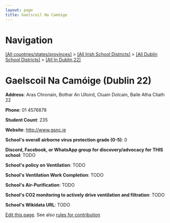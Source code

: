 ```yaml
---
layout: page
title: Gaelscoil Na Camóige
---
```

# Navigation

[[All countries/states/provinces]](../../../..) > [[All Irish School Districts]](../../..) > [[All Dublin School Districts]](../..) > [[All In Dublin 22]](..)

# Gaelscoil Na Camóige (Dublin 22)

**Address**: Aras Chronain, Bothar An Ulloird, Cluain Dolcain, Baile Atha Cliath 22

**Phone**: 01 4576878

**Student Count**: 235

**Website**: <http://www.gsnc.ie>

**School's overall airborne virus protection grade (0-5)**: 0

**Discord, Facebook, or WhatsApp group for discovery/advocacy for THIS school**: TODO

**School's policy on Ventilation**: TODO

**School's Ventilation Work Completion**: TODO

**School's Air-Purification**: TODO

**School's CO2 monitoring to actively drive ventilation and filtration**: TODO

**School's Wikidata URL**: TODO


[Edit this page](https://github.com/ventilate-schools/Ireland/edit/main/./Dublin_22/Gaelscoil_Na_Camóige.md). See also [rules for contribution](../../../contribution-rules/)
